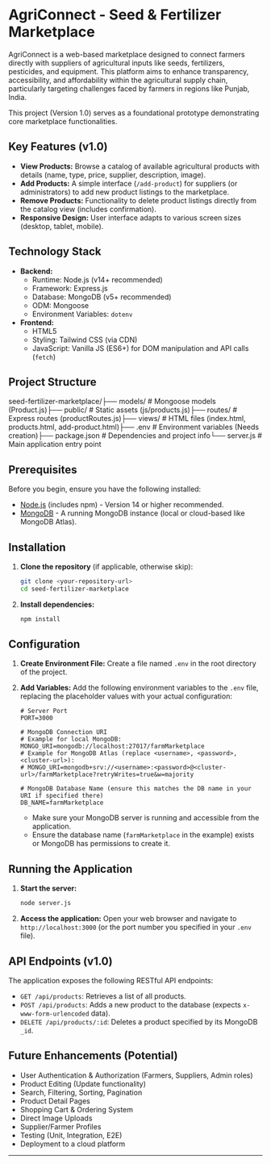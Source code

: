 # AgriConnect - Seed & Fertilizer Marketplace

AgriConnect is a web-based marketplace designed to connect farmers directly with suppliers of agricultural inputs like seeds, fertilizers, pesticides, and equipment. This platform aims to enhance transparency, accessibility, and affordability within the agricultural supply chain, particularly targeting challenges faced by farmers in regions like Punjab, India.

This project (Version 1.0) serves as a foundational prototype demonstrating core marketplace functionalities.

## Key Features (v1.0)

* **View Products:** Browse a catalog of available agricultural products with details (name, type, price, supplier, description, image).
* **Add Products:** A simple interface (`/add-product`) for suppliers (or administrators) to add new product listings to the marketplace.
* **Remove Products:** Functionality to delete product listings directly from the catalog view (includes confirmation).
* **Responsive Design:** User interface adapts to various screen sizes (desktop, tablet, mobile).

## Technology Stack

* **Backend:**
    * Runtime: Node.js (v14+ recommended)
    * Framework: Express.js
    * Database: MongoDB (v5+ recommended)
    * ODM: Mongoose
    * Environment Variables: `dotenv`
* **Frontend:**
    * HTML5
    * Styling: Tailwind CSS (via CDN)
    * JavaScript: Vanilla JS (ES6+) for DOM manipulation and API calls (`fetch`)

## Project Structure

seed-fertilizer-marketplace/├── models/                # Mongoose models (Product.js)├── public/                # Static assets (js/products.js)├── routes/                # Express routes (productRoutes.js)├── views/                 # HTML files (index.html, products.html, add-product.html)├── .env                   # Environment variables (Needs creation)├── package.json           # Dependencies and project info└── server.js              # Main application entry point
## Prerequisites

Before you begin, ensure you have the following installed:

* [Node.js](https://nodejs.org/) (includes npm) - Version 14 or higher recommended.
* [MongoDB](https://www.mongodb.com/try/download/community) - A running MongoDB instance (local or cloud-based like MongoDB Atlas).

## Installation

1.  **Clone the repository** (if applicable, otherwise skip):
    ```bash
    git clone <your-repository-url>
    cd seed-fertilizer-marketplace
    ```
2.  **Install dependencies:**
    ```bash
    npm install
    ```

## Configuration

1.  **Create Environment File:** Create a file named `.env` in the root directory of the project.
2.  **Add Variables:** Add the following environment variables to the `.env` file, replacing the placeholder values with your actual configuration:

    ```dotenv
    # Server Port
    PORT=3000

    # MongoDB Connection URI
    # Example for local MongoDB:
    MONGO_URI=mongodb://localhost:27017/farmMarketplace
    # Example for MongoDB Atlas (replace <username>, <password>, <cluster-url>):
    # MONGO_URI=mongodb+srv://<username>:<password>@<cluster-url>/farmMarketplace?retryWrites=true&w=majority

    # MongoDB Database Name (ensure this matches the DB name in your URI if specified there)
    DB_NAME=farmMarketplace
    ```

    * Make sure your MongoDB server is running and accessible from the application.
    * Ensure the database name (`farmMarketplace` in the example) exists or MongoDB has permissions to create it.

## Running the Application

1.  **Start the server:**
    ```bash
    node server.js
    ```
2.  **Access the application:** Open your web browser and navigate to `http://localhost:3000` (or the port number you specified in your `.env` file).

## API Endpoints (v1.0)

The application exposes the following RESTful API endpoints:

* `GET /api/products`: Retrieves a list of all products.
* `POST /api/products`: Adds a new product to the database (expects `x-www-form-urlencoded` data).
* `DELETE /api/products/:id`: Deletes a product specified by its MongoDB `_id`.

## Future Enhancements (Potential)

* User Authentication & Authorization (Farmers, Suppliers, Admin roles)
* Product Editing (Update functionality)
* Search, Filtering, Sorting, Pagination
* Product Detail Pages
* Shopping Cart & Ordering System
* Direct Image Uploads
* Supplier/Farmer Profiles
* Testing (Unit, Integration, E2E)
* Deployment to a cloud platform

---
